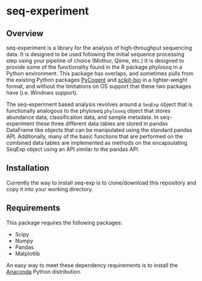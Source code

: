 # seq-experiment

## Overview

seq-experiment is a library for the analysis of high-throughput sequencing data. It is designed to be used
following the initial sequence processing step using your pipeline of choice (Mothur, Qiime, etc.) It is
designed to provide some of the functionality found in the R package *phyloseq* in a Python environment. This
package has overlaps, and sometimes pulls from the existing Python packages [PyCogent](http://pycogent.org/) 
and [scikit-bio](http://scikit-bio.org/) in a lighter-weight format, and without the limitations on
OS support that these two packages have (i.e. Windows support).

The seq-experiment based analysis revolves around a `SeqExp` object that is functionally analogous to the
phyloseq `phyloseq` object that stores abundance data, classificaiton data, and sample metadata. In 
seq-experiment these three different data tables are stored in pandas DataFrame like objects that can be
manipulated using the standard pandas API. Additonally, many of the basic functions that are performed on
the combined data tables are implemented as methods on the encapsulating SeqExp object using an API similar
to the pandas API.

## Installation

Currently the way to install seq-exp is to clone/download this repository and copy it into your working
directory.

## Requirements

This package requires the following packages:

* Scipy
* Numpy
* Pandas
* Matplotlib

An easy way to meet these dependency requirements is to install the 
[Anaconda](https://www.continuum.io/downloads) Python distribution.
 